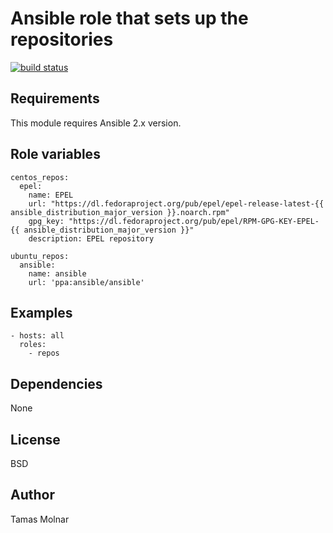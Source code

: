 # Ansible role that sets up the repositories
[![build status](https://gitlab.com/stiron/ansible-repos/badges/master/build.svg)](https://gitlab.com/stiron/ansible-repos/commits/master)

## Requirements

This module requires Ansible 2.x version.

## Role variables

```
centos_repos:
  epel:
    name: EPEL
    url: "https://dl.fedoraproject.org/pub/epel/epel-release-latest-{{ ansible_distribution_major_version }}.noarch.rpm"
    gpg_key: "https://dl.fedoraproject.org/pub/epel/RPM-GPG-KEY-EPEL-{{ ansible_distribution_major_version }}"
    description: EPEL repository

ubuntu_repos:
  ansible:
    name: ansible
    url: 'ppa:ansible/ansible'
```

## Examples

```
- hosts: all 
  roles:
    - repos
```

## Dependencies

None

## License

BSD

## Author

Tamas Molnar
